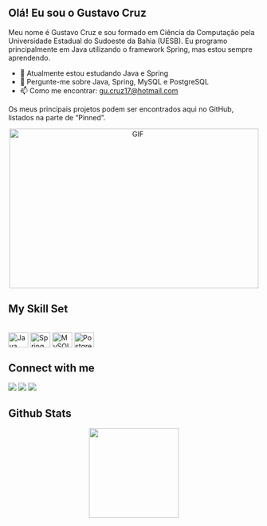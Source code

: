 ## Olá! Eu sou o Gustavo Cruz


Meu nome é Gustavo Cruz e sou formado em Ciência da Computação pela Universidade Estadual do Sudoeste da Bahia (UESB). Eu programo principalmente em Java utilizando o framework Spring, mas estou sempre aprendendo.

- 🌱 Atualmente estou estudando Java e Spring
- 💬 Pergunte-me sobre Java, Spring, MySQL e PostgreSQL
- 📫 Como me encontrar: gu.cruz17@hotmail.com

Os meus principais projetos podem ser encontrados aqui no GitHub, listados na parte de “Pinned”. 

<p  align="center"><img src="https://ik.imagekit.io/gustavosc/code_JQY5Ci0DN.gif?updatedAt=1633949513527" alt="GIF" width="500" height="320" />

 ## My Skill Set
<div style="display: inline_block"><br>
  <img align="center" alt="Java" height="30" width="40" src="https://cdn.jsdelivr.net/gh/devicons/devicon/icons/java/java-original.svg">
  <img align="center" alt="Spring" height="30" width="40" src="https://cdn.jsdelivr.net/gh/devicons/devicon/icons/spring/spring-original-wordmark.svg">
  <img align="center" alt="MySQL" height="30" width="40" src="https://cdn.jsdelivr.net/gh/devicons/devicon/icons/mysql/mysql-original-wordmark.svg" />
  <img align="center" alt="PostgreSQL" height="30" width="40" src="https://cdn.jsdelivr.net/gh/devicons/devicon/icons/postgresql/postgresql-original-wordmark.svg"> 
</div>
  
## Connect with me  
<div>
    <a href="https://github.com/GustavoSC1" target="_blank"><img src="https://img.shields.io/badge/github-%2324292e.svg?style=for-the-badge&logo=github&logoColor=white" target="_blank"></a> 
  <a href="https://www.linkedin.com/in/gustavo-silva-cruz-20b128bb/" target="_blank"><img src="https://img.shields.io/badge/-LinkedIn-%230077B5?style=for-the-badge&logo=linkedin&logoColor=white" target="_blank"></a> 
    <a href = "mailto:gu.cruz17@hotmail.com"><img src="https://img.shields.io/badge/Microsoft_Outlook-0078D4?style=for-the-badge&logo=microsoft-outlook&logoColor=white" target="_blank"></a>
</div>

## Github Stats
<div align="center">
  <a href="https://github.com/GustavoSC1">
  <img height="180em" src="https://github-readme-stats.vercel.app/api?username=GustavoSC1&show_icons=true&theme=tokyonight&include_all_commits=true&count_private=true"/>  
</div>

